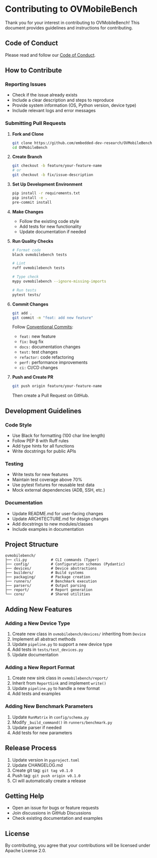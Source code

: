 # Contributing to OVMobileBench

Thank you for your interest in contributing to OVMobileBench! This document provides guidelines and instructions for contributing.

## Code of Conduct

Please read and follow our [Code of Conduct](CODE_OF_CONDUCT.md).

## How to Contribute

### Reporting Issues

- Check if the issue already exists
- Include a clear description and steps to reproduce
- Provide system information (OS, Python version, device type)
- Include relevant logs and error messages

### Submitting Pull Requests

1. **Fork and Clone**
   ```bash
   git clone https://github.com/embedded-dev-research/OVMobileBench
   cd OVMobileBench
   ```

2. **Create Branch**
   ```bash
   git checkout -b feature/your-feature-name
   # or
   git checkout -b fix/issue-description
   ```

3. **Set Up Development Environment**
   ```bash
   pip install -r requirements.txt
   pip install -e .
   pre-commit install
   ```

4. **Make Changes**
   - Follow the existing code style
   - Add tests for new functionality
   - Update documentation if needed

5. **Run Quality Checks**
   ```bash
   # Format code
   black ovmobilebench tests
   
   # Lint
   ruff ovmobilebench tests
   
   # Type check
   mypy ovmobilebench --ignore-missing-imports
   
   # Run tests
   pytest tests/
   ```

6. **Commit Changes**
   ```bash
   git add .
   git commit -m "feat: add new feature"
   ```
   
   Follow [Conventional Commits](https://www.conventionalcommits.org/):
   - `feat:` new feature
   - `fix:` bug fix
   - `docs:` documentation changes
   - `test:` test changes
   - `refactor:` code refactoring
   - `perf:` performance improvements
   - `ci:` CI/CD changes

7. **Push and Create PR**
   ```bash
   git push origin feature/your-feature-name
   ```
   
   Then create a Pull Request on GitHub.

## Development Guidelines

### Code Style

- Use Black for formatting (100 char line length)
- Follow PEP 8 with Ruff rules
- Add type hints for all functions
- Write docstrings for public APIs

### Testing

- Write tests for new features
- Maintain test coverage above 70%
- Use pytest fixtures for reusable test data
- Mock external dependencies (ADB, SSH, etc.)

### Documentation

- Update README.md for user-facing changes
- Update ARCHITECTURE.md for design changes
- Add docstrings to new modules/classes
- Include examples in documentation

## Project Structure

```
ovmobilebench/
├── cli.py           # CLI commands (Typer)
├── config/          # Configuration schemas (Pydantic)
├── devices/         # Device abstractions
├── builders/        # Build systems
├── packaging/       # Package creation
├── runners/         # Benchmark execution
├── parsers/         # Output parsing
├── report/          # Report generation
└── core/            # Shared utilities
```

## Adding New Features

### Adding a New Device Type

1. Create new class in `ovmobilebench/devices/` inheriting from `Device`
2. Implement all abstract methods
3. Update `pipeline.py` to support a new device type
4. Add tests in `tests/test_devices.py`
5. Update documentation

### Adding a New Report Format

1. Create new sink class in `ovmobilebench/report/`
2. Inherit from `ReportSink` and implement `write()`
3. Update `pipeline.py` to handle a new format
4. Add tests and examples

### Adding New Benchmark Parameters

1. Update `RunMatrix` in `config/schema.py`
2. Modify `_build_command()` in `runners/benchmark.py`
3. Update parser if needed
4. Add tests for new parameters

## Release Process

1. Update version in `pyproject.toml`
2. Update CHANGELOG.md
3. Create git tag: `git tag v0.1.0`
4. Push tag: `git push origin v0.1.0`
5. CI will automatically create a release

## Getting Help

- Open an issue for bugs or feature requests
- Join discussions in GitHub Discussions
- Check existing documentation and examples

## License

By contributing, you agree that your contributions will be licensed under Apache License 2.0.
